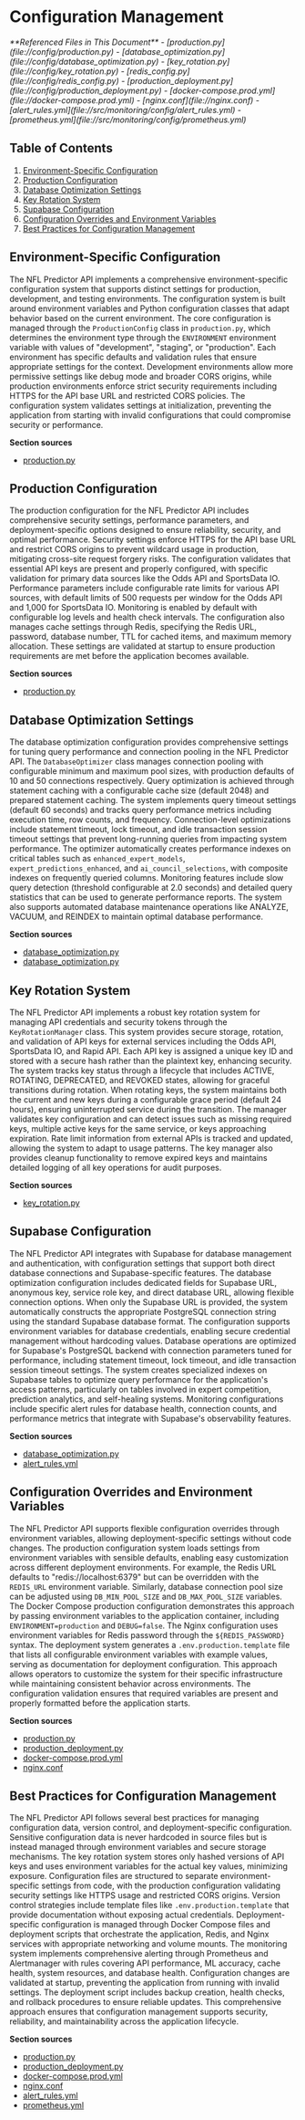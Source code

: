 # Configuration Management

<cite>
**Referenced Files in This Document**   
- [production.py](file://config/production.py)
- [database_optimization.py](file://config/database_optimization.py)
- [key_rotation.py](file://config/key_rotation.py)
- [redis_config.py](file://config/redis_config.py)
- [production_deployment.py](file://config/production_deployment.py)
- [docker-compose.prod.yml](file://docker-compose.prod.yml)
- [nginx.conf](file://nginx.conf)
- [alert_rules.yml](file://src/monitoring/config/alert_rules.yml)
- [prometheus.yml](file://src/monitoring/config/prometheus.yml)
</cite>

## Table of Contents
1. [Environment-Specific Configuration](#environment-specific-configuration)
2. [Production Configuration](#production-configuration)
3. [Database Optimization Settings](#database-optimization-settings)
4. [Key Rotation System](#key-rotation-system)
5. [Supabase Configuration](#supabase-configuration)
6. [Configuration Overrides and Environment Variables](#configuration-overrides-and-environment-variables)
7. [Best Practices for Configuration Management](#best-practices-for-configuration-management)

## Environment-Specific Configuration

The NFL Predictor API implements a comprehensive environment-specific configuration system that supports distinct settings for production, development, and testing environments. The configuration system is built around environment variables and Python configuration classes that adapt behavior based on the current environment. The core configuration is managed through the `ProductionConfig` class in `production.py`, which determines the environment type through the `ENVIRONMENT` environment variable with values of "development", "staging", or "production". Each environment has specific defaults and validation rules that ensure appropriate settings for the context. Development environments allow more permissive settings like debug mode and broader CORS origins, while production environments enforce strict security requirements including HTTPS for the API base URL and restricted CORS policies. The configuration system validates settings at initialization, preventing the application from starting with invalid configurations that could compromise security or performance.

**Section sources**
- [production.py](file://config/production.py#L1-L310)

## Production Configuration

The production configuration for the NFL Predictor API includes comprehensive security settings, performance parameters, and deployment-specific options designed to ensure reliability, security, and optimal performance. Security settings enforce HTTPS for the API base URL and restrict CORS origins to prevent wildcard usage in production, mitigating cross-site request forgery risks. The configuration validates that essential API keys are present and properly configured, with specific validation for primary data sources like the Odds API and SportsData IO. Performance parameters include configurable rate limits for various API sources, with default limits of 500 requests per window for the Odds API and 1,000 for SportsData IO. Monitoring is enabled by default with configurable log levels and health check intervals. The configuration also manages cache settings through Redis, specifying the Redis URL, password, database number, TTL for cached items, and maximum memory allocation. These settings are validated at startup to ensure production requirements are met before the application becomes available.

**Section sources**
- [production.py](file://config/production.py#L126-L294)

## Database Optimization Settings

The database optimization configuration provides comprehensive settings for tuning query performance and connection pooling in the NFL Predictor API. The `DatabaseOptimizer` class manages connection pooling with configurable minimum and maximum pool sizes, with production defaults of 10 and 50 connections respectively. Query optimization is achieved through statement caching with a configurable cache size (default 2048) and prepared statement caching. The system implements query timeout settings (default 60 seconds) and tracks query performance metrics including execution time, row counts, and frequency. Connection-level optimizations include statement timeout, lock timeout, and idle transaction session timeout settings that prevent long-running queries from impacting system performance. The optimizer automatically creates performance indexes on critical tables such as `enhanced_expert_models`, `expert_predictions_enhanced`, and `ai_council_selections`, with composite indexes on frequently queried columns. Monitoring features include slow query detection (threshold configurable at 2.0 seconds) and detailed query statistics that can be used to generate performance reports. The system also supports automated database maintenance operations like ANALYZE, VACUUM, and REINDEX to maintain optimal database performance.

**Section sources**
- [database_optimization.py](file://config/database_optimization.py#L53-L346)
- [database_optimization.py](file://config/database_optimization.py#L350-L374)

## Key Rotation System

The NFL Predictor API implements a robust key rotation system for managing API credentials and security tokens through the `KeyRotationManager` class. This system provides secure storage, rotation, and validation of API keys for external services including the Odds API, SportsData IO, and Rapid API. Each API key is assigned a unique key ID and stored with a secure hash rather than the plaintext key, enhancing security. The system tracks key status through a lifecycle that includes ACTIVE, ROTATING, DEPRECATED, and REVOKED states, allowing for graceful transitions during rotation. When rotating keys, the system maintains both the current and new keys during a configurable grace period (default 24 hours), ensuring uninterrupted service during the transition. The manager validates key configuration and can detect issues such as missing required keys, multiple active keys for the same service, or keys approaching expiration. Rate limit information from external APIs is tracked and updated, allowing the system to adapt to usage patterns. The key manager also provides cleanup functionality to remove expired keys and maintains detailed logging of all key operations for audit purposes.

**Section sources**
- [key_rotation.py](file://config/key_rotation.py#L67-L363)

## Supabase Configuration

The NFL Predictor API integrates with Supabase for database management and authentication, with configuration settings that support both direct database connections and Supabase-specific features. The database optimization configuration includes dedicated fields for Supabase URL, anonymous key, service role key, and direct database URL, allowing flexible connection options. When only the Supabase URL is provided, the system automatically constructs the appropriate PostgreSQL connection string using the standard Supabase database format. The configuration supports environment variables for database credentials, enabling secure credential management without hardcoding values. Database operations are optimized for Supabase's PostgreSQL backend with connection parameters tuned for performance, including statement timeout, lock timeout, and idle transaction session timeout settings. The system creates specialized indexes on Supabase tables to optimize query performance for the application's access patterns, particularly on tables involved in expert competition, prediction analytics, and self-healing systems. Monitoring configurations include specific alert rules for database health, connection counts, and performance metrics that integrate with Supabase's observability features.

**Section sources**
- [database_optimization.py](file://config/database_optimization.py#L350-L374)
- [alert_rules.yml](file://src/monitoring/config/alert_rules.yml#L1-L264)

## Configuration Overrides and Environment Variables

The NFL Predictor API supports flexible configuration overrides through environment variables, allowing deployment-specific settings without code changes. The production configuration system loads settings from environment variables with sensible defaults, enabling easy customization across different deployment environments. For example, the Redis URL defaults to "redis://localhost:6379" but can be overridden with the `REDIS_URL` environment variable. Similarly, database connection pool size can be adjusted using `DB_MIN_POOL_SIZE` and `DB_MAX_POOL_SIZE` variables. The Docker Compose production configuration demonstrates this approach by passing environment variables to the application container, including `ENVIRONMENT=production` and `DEBUG=false`. The Nginx configuration uses environment variables for Redis password through the `${REDIS_PASSWORD}` syntax. The deployment system generates a `.env.production.template` file that lists all configurable environment variables with example values, serving as documentation for deployment configuration. This approach allows operators to customize the system for their specific infrastructure while maintaining consistent behavior across environments. The configuration validation ensures that required variables are present and properly formatted before the application starts.

**Section sources**
- [production.py](file://config/production.py#L126-L294)
- [production_deployment.py](file://config/production_deployment.py#L1-L631)
- [docker-compose.prod.yml](file://docker-compose.prod.yml#L1-L76)
- [nginx.conf](file://nginx.conf#L1-L110)

## Best Practices for Configuration Management

The NFL Predictor API follows several best practices for managing configuration data, version control, and deployment-specific configuration. Sensitive configuration data is never hardcoded in source files but is instead managed through environment variables and secure storage mechanisms. The key rotation system stores only hashed versions of API keys and uses environment variables for the actual key values, minimizing exposure. Configuration files are structured to separate environment-specific settings from code, with the production configuration validating security settings like HTTPS usage and restricted CORS origins. Version control strategies include template files like `.env.production.template` that provide documentation without exposing actual credentials. Deployment-specific configuration is managed through Docker Compose files and deployment scripts that orchestrate the application, Redis, and Nginx services with appropriate networking and volume mounts. The monitoring system implements comprehensive alerting through Prometheus and Alertmanager with rules covering API performance, ML accuracy, cache health, system resources, and database health. Configuration changes are validated at startup, preventing the application from running with invalid settings. The deployment script includes backup creation, health checks, and rollback procedures to ensure reliable updates. This comprehensive approach ensures that configuration management supports security, reliability, and maintainability across the application lifecycle.

**Section sources**
- [production.py](file://config/production.py#L126-L294)
- [production_deployment.py](file://config/production_deployment.py#L1-L631)
- [docker-compose.prod.yml](file://docker-compose.prod.yml#L1-L76)
- [nginx.conf](file://nginx.conf#L1-L110)
- [alert_rules.yml](file://src/monitoring/config/alert_rules.yml#L1-L264)
- [prometheus.yml](file://src/monitoring/config/prometheus.yml#L1-L59)